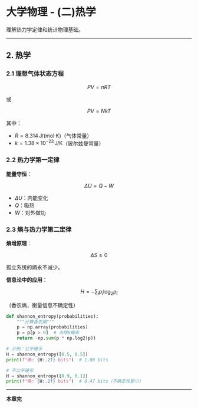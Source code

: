 # 大学物理 - (二)热学

理解热力学定律和统计物理基础。

---

## 2. 热学

### 2.1 理想气体状态方程

$$
PV = nRT
$$

或

$$
PV = NkT
$$

其中：
- $R = 8.314 \, \text{J/(mol·K)}$（气体常量）
- $k = 1.38 \times 10^{-23} \, \text{J/K}$（玻尔兹曼常量）

### 2.2 热力学第一定律

**能量守恒**：

$$
\Delta U = Q - W
$$

- $\Delta U$：内能变化
- $Q$：吸热
- $W$：对外做功

### 2.3 熵与热力学第二定律

**熵增原理**：

$$
\Delta S \geq 0
$$

孤立系统的熵永不减少。

**信息论中的应用**：

$$
H = -\sum_{i} p_i \log_2 p_i
$$

（香农熵，衡量信息不确定性）

```python
def shannon_entropy(probabilities):
    """计算香农熵"""
    p = np.array(probabilities)
    p = p[p > 0]  # 去除0概率
    return -np.sum(p * np.log2(p))

# 示例：公平硬币
H = shannon_entropy([0.5, 0.5])
print(f"熵: {H:.2f} bits")  # 1.00 bits

# 不公平硬币
H = shannon_entropy([0.9, 0.1])
print(f"熵: {H:.2f} bits")  # 0.47 bits（不确定性更小）
```

---

**本章完**